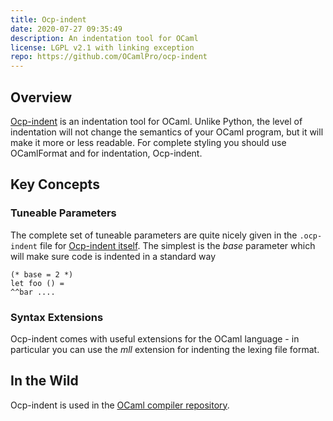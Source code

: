 ```yaml
---
title: Ocp-indent
date: 2020-07-27 09:35:49
description: An indentation tool for OCaml 
license: LGPL v2.1 with linking exception
repo: https://github.com/OCamlPro/ocp-indent
---
```


## Overview

[Ocp-indent](https://github.com/OCamlPro/ocp-indent) is an indentation tool for OCaml. Unlike Python, the level of indentation will not change the semantics of your OCaml program, but it will make it more or less readable.  For complete styling you should use OCamlFormat and for indentation, Ocp-indent. 

## Key Concepts

### Tuneable Parameters

The complete set of tuneable parameters are quite nicely given in the `.ocp-indent` file for [Ocp-indent itself](https://github.com/OCamlPro/ocp-indent/blob/master/.ocp-indent). The simplest is the *base* parameter which will make sure code is indented in a standard way

```
(* base = 2 *)
let foo () = 
^^bar ....
```

### Syntax Extensions

Ocp-indent comes with useful extensions for the OCaml language - in particular you can use the *mll* extension for indenting the lexing file format.

## In the Wild

Ocp-indent is used in the [OCaml compiler repository](https://github.com/ocaml/ocaml/blob/trunk/.ocp-indent).
